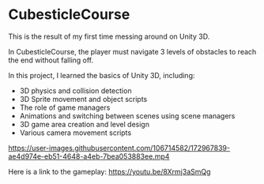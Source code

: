 # CubesticleCourse

This is the result of my first time messing around on Unity 3D.

In CubesticleCourse, the player must navigate 3 levels of obstacles to reach the end without falling off.

In this project, I learned the basics of Unity 3D, including:
-  3D physics and collision detection
-  3D Sprite movement and object scripts
-  The role of game managers
-  Animations and switching between scenes using scene managers
-  3D game area creation and level design
-  Various camera movement scripts

https://user-images.githubusercontent.com/106714582/172967839-ae4d974e-eb51-4648-a4eb-7bea053883ee.mp4

Here is a link to the gameplay: https://youtu.be/8Xrmj3aSmQg
